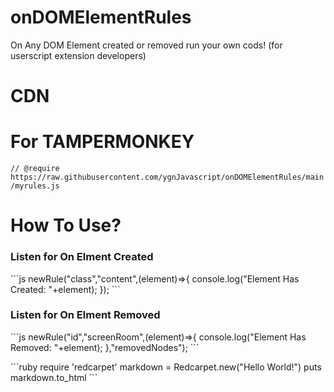 # onDOMElementRules
On Any DOM Element created or removed run your own cods! (for userscript extension developers)

<h1>CDN</h1><p>
  <code><script src="https://raw.githubusercontent.com/ygnJavascript/onDOMElementRules/main/myrules.js"></script></code>
</p>

<h1>For TAMPERMONKEY</h1><p>
  <code>// @require      https://raw.githubusercontent.com/ygnJavascript/onDOMElementRules/main/myrules.js</code>
</p>

<h1>How To Use?</h1><p>
  <h3>Listen for On Elment Created</h3><p>
  ```js
  newRule("class","content",(element)=>{
    console.log("Element Has Created: "+element);
  });
  ```
</p>
<h3>Listen for On Elment Removed</h3><p>
  ```js
  newRule("id","screenRoom",(element)=>{
    console.log("Element Has Removed: "+element);
  },"removedNodes");
  ```
</p>
</p>
```ruby
require 'redcarpet'
markdown = Redcarpet.new("Hello World!")
puts markdown.to_html
```

